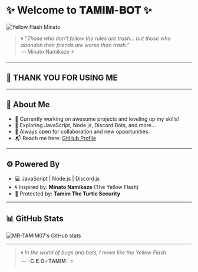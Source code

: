 # ✨ Welcome to 𝐓𝐀𝐌𝐈𝐌-𝐁𝐎𝐓 ✨

![Yellow Flash Minato](https://files.catbox.moe/qmy8ey.jpg)

> 🌀 *“Those who don't follow the rules are trash... but those who abandon their friends are worse than trash.”*  
> — Minato Namikaze ⚡

---

## 💖 THANK YOU FOR USING ME

---

## 🚀 About Me

- 🧠 Currently working on awesome projects and leveling up my skills!
- 🌱 Exploring JavaScript, Node.js, Discord Bots, and more...
- 💬 Always open for collaboration and new opportunities.
- 📬 Reach me here: [GitHub Profile](https://github.com/MR-TAMIM07)

---

## ⚙️ Powered By

- 💻 JavaScript | Node.js | Discord.js  
- 🌀 Inspired by: **Minato Namikaze** (The Yellow Flash)  
- 🐢 Protected by: **Tamim The Turtle Security**

---

## 📊 GitHub Stats  

![MR-TAMIM07's GitHub stats](https://github-readme-stats.vercel.app/api?username=MR-TAMIM07&show_icons=true&theme=tokyonight)

---

> 🌀 *In the world of bugs and bots, I move like the Yellow Flash.*  
> — 𓆩𝐂.𝐄.𝐎⸙𝐓𝐀𝐌𝐈𝐌𓆪 ⚡
